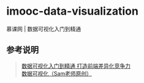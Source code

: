 # imooc-data-visualization

慕课网 | 数据可视化入门到精通

## 参考说明

> [数据可视化入门到精通 打造前端差异化竞争力](https://coding.imooc.com/class/445.html)
> [数据可视化（Sam老师原创）](http://www.youbaobao.xyz/datav-docs/)
